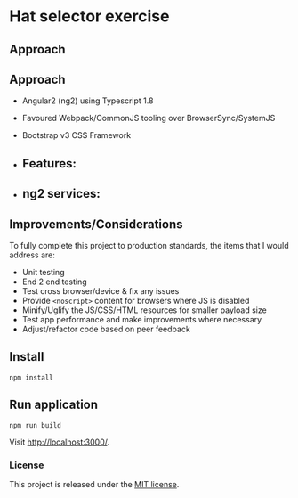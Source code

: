 # Hat selector exercise
     
## Approach
## Approach

- Angular2 (ng2) using Typescript 1.8
- Favoured Webpack/CommonJS tooling over BrowserSync/SystemJS
- Bootstrap v3 CSS Framework
- Features:
    - 
    
- ng2 services:
    -  
    
## Improvements/Considerations

To fully complete this project to production standards, the items that I would address are:

- Unit testing
- End 2 end testing
- Test cross browser/device & fix any issues
- Provide `<noscript>` content for browsers where JS is disabled
- Minify/Uglify the JS/CSS/HTML resources for smaller payload size
- Test app performance and make improvements where necessary
- Adjust/refactor code based on peer feedback

## Install

`npm install`

## Run application

`npm run build`

Visit [http://localhost:3000/]().

### License
This project is released under the [MIT license](https://github.com/nijk/hat-selector/blob/master/LICENSE).
